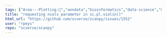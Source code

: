 ```yaml
---
tags: ["Area---Plotting-🌺","anndata","bioinformatics","data-science","machine-learning","python","scanpy","scverse","transcriptomics","visualize-data"]
title: "requesting ncols parameter in sc.pl.violin()"
html_url: "https://github.com/scverse/scanpy/issues/1552"
user: "rpeys"
repo: "scverse/scanpy"
---
```


